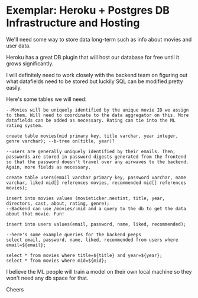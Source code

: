 # Exemplar: Heroku + Postgres DB Infrastructure and Hosting

We'll need some way to store data long-term such as info about movies and user data.

Heroku has a great DB plugin that will host our database for free until it grows significantly. 

I will definitely need to work closely with the backend team on figuring out what datafields need to be stored but luckily SQL can be modified pretty easily. 

Here's some tables we will need:

```
--Movies will be uniquely identified by the unique movie ID we assign to them. Will need to coordinate to the data aggregator on this. More datafields can be added as necessary. Rating can tie into the ML rating system.

create table movies(mid primary key, title varchar, year integer, genre varchar); --b-tree on(title, year)?

--users are generally uniquely identified by their emails. Then, passwords are stored in password digests generated from the frontend so that the password doesn't travel over any airwaves to the backend. Again, more fields as necessary.

create table users(email varchar primary key, password varchar, name varchar, liked mid[] references movies, recommended mid[] references movies);

insert into movies values (movieticker.nextint, title, year, directors, cast, about, rating, genre);
--Backend can use /movies/:mid and a query to the db to get the data about that movie. Fun! 

insert into users values(email, password, name, liked, recommended);

--here's some example queries for the backend peeps
select email, password, name, liked, recommended from users where email=${email};

select * from movies where title=${title} and year=${year};
select * from movies where mid=${mid};
```

I believe the ML people will train a model on their own local machine so they won't need any db space for that.

Cheers